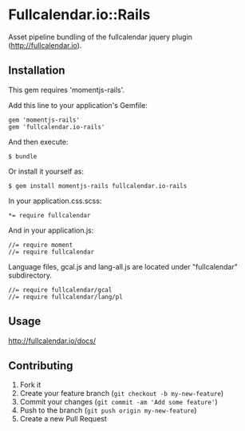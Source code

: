 # Fullcalendar.io::Rails

Asset pipeline bundling of the fullcalendar jquery plugin (http://fullcalendar.io).

## Installation

This gem requires 'momentjs-rails'.

Add this line to your application's Gemfile:

    gem 'momentjs-rails'
    gem 'fullcalendar.io-rails'

And then execute:

    $ bundle

Or install it yourself as:

    $ gem install momentjs-rails fullcalendar.io-rails

In your application.css.scss:

    *= require fullcalendar

And in your application.js:

    //= require moment
    //= require fullcalendar

Language files, gcal.js and lang-all.js are located under "fullcalendar" subdirectory.

    //= require fullcalendar/gcal
    //= require fullcalendar/lang/pl

## Usage

http://fullcalendar.io/docs/

## Contributing

1. Fork it
2. Create your feature branch (`git checkout -b my-new-feature`)
3. Commit your changes (`git commit -am 'Add some feature'`)
4. Push to the branch (`git push origin my-new-feature`)
5. Create a new Pull Request
